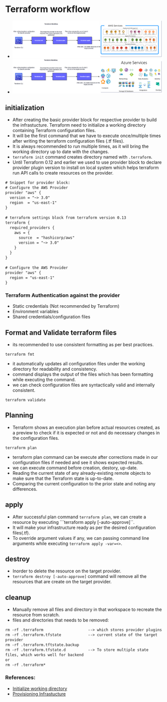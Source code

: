 # Terraform workflow

- ![workflow aws](../src/images/terraform-flow.png)
- ![workflow azure](../src/images/terraform-flow-azure.png)

## initialization
- After creating the basic provider block for respective provider to build the infrastucture. Terraform need to initialize a working directory containing Terraform configuration files.
- It will be the first command that we have to execute once/multiple times after writing the terraform configuration files (.tf files).
- It is always recommended to run multiple times, as it will bring the working directory up to date with the changes.
- ```terraform init``` command creates directory named with ```.terraform```.
- Until Terraform 0.12 and earlier we used to use provider block to declare provider plugin version to install on local system which helps terraform run API calls to create resources on the provider.
```
# Snippet for provider block:
# Configure the AWS Provider
provider "aws" {
  version = "~> 3.0"
  region  = "us-east-1"
}

# terraform settings block from terraform version 0.13
terraform {
  required_providers {
    aws = {
      source  = "hashicorp/aws"
      version = "~> 3.0"
    }
  }
}

# Configure the AWS Provider
provider "aws" {
  region = "us-east-1"
}
```
### Terraform Authentication against the provider
- Static credentials (Not recommended by Terraform)
- Environment variables
- Shared credentials/configuration files

## Format and Validate terraform files
- its recommended to use consistent formatting as per best practices.
```
terraform fmt
```
- it automatically updates all configuration files under the working directory for readability and consistency.
- command displays the output of the files which has been formatting while executing the command.
- we can check configuration files are syntactically valid and internally consistent.
```
terraform validate
```

## Planning
- Terraform shows an execution plan before actual resources created, as a preview to check if it is expected or not and do necessary changes in the configuration files.
```
terraform plan
```
- terraform plan command can be execute after corrections made in our configuration files if needed and see it shows expected results.
- we can execute command before creation, destory, up-date.
- Reading the current state of any already-existing remote objects to make sure that the Terraform state is up-to-date.
- Comparing the current configuration to the prior state and noting any differences.

## apply
- After successful plan command ```terraform plan```, we can create a resource by executing ```terraform apply [-auto-approve]``.
- It will make your infrastructure ready as per the desired configuration files(.tf).
- To override argument values if any, we can passing command line arguments while executing ```terraform apply -var=<>```.

## destroy
- Inorder to delete the resource on the target provider.
- ```terraform destroy [-auto-approve]``` command will remove all the resources that are create on the target provider.

## cleanup
- Manually remove all files and directory in that workspace to recreate the resource from scratch.
- files and directories that needs to be removed:
```
rm -rf .terraform                    --> which stores provider plugins
rm -rf .terraform.tfstate            --> current state of the target provider
rm -rf .terraform.tftstate.backup
rm -rf .terraform.tfstate.d          --> To store multiple state files, which works well for backend
or
rm -rf .terraform*
```

### References:
- [Initialize working directory](https://www.terraform.io/docs/cli/init/index.html)
- [Provisioning Infrastucture](https://www.terraform.io/docs/cli/run/index.html)
